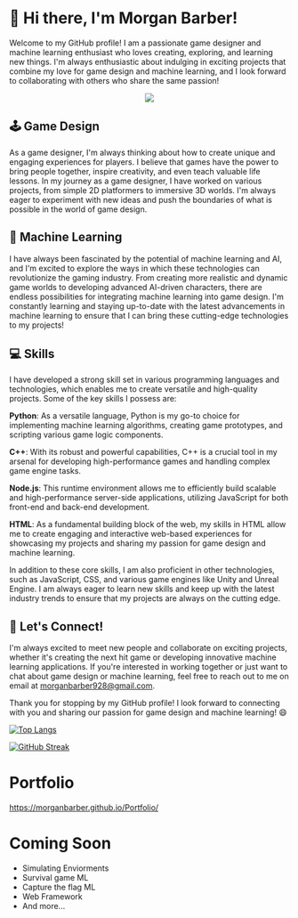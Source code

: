 # 👋 Hi there, I'm Morgan Barber!

Welcome to my GitHub profile! I am a passionate game designer and machine learning enthusiast who loves creating, exploring, and learning new things. I'm always enthusiastic about indulging in exciting projects that combine my love for game design and machine learning, and I look forward to collaborating with others who share the same passion!

<p align="center">
  <img src="https://github-readme-stats.vercel.app/api?username=morganbarber&show_icons=true&theme=tokyonight&count_private=true&hide_title=true" />
</p>

## 🕹️ Game Design

As a game designer, I'm always thinking about how to create unique and engaging experiences for players. I believe that games have the power to bring people together, inspire creativity, and even teach valuable life lessons. In my journey as a game designer, I have worked on various projects, from simple 2D platformers to immersive 3D worlds. I'm always eager to experiment with new ideas and push the boundaries of what is possible in the world of game design.

## 🤖 Machine Learning

I have always been fascinated by the potential of machine learning and AI, and I'm excited to explore the ways in which these technologies can revolutionize the gaming industry. From creating more realistic and dynamic game worlds to developing advanced AI-driven characters, there are endless possibilities for integrating machine learning into game design. I'm constantly learning and staying up-to-date with the latest advancements in machine learning to ensure that I can bring these cutting-edge technologies to my projects!

## 💻 Skills

I have developed a strong skill set in various programming languages and technologies, which enables me to create versatile and high-quality projects. Some of the key skills I possess are:

**Python**: As a versatile language, Python is my go-to choice for implementing machine learning algorithms, creating game prototypes, and scripting various game logic components.

**C++**: With its robust and powerful capabilities, C++ is a crucial tool in my arsenal for developing high-performance games and handling complex game engine tasks.

**Node.js**: This runtime environment allows me to efficiently build scalable and high-performance server-side applications, utilizing JavaScript for both front-end and back-end development.

**HTML**: As a fundamental building block of the web, my skills in HTML allow me to create engaging and interactive web-based experiences for showcasing my projects and sharing my passion for game design and machine learning.

In addition to these core skills, I am also proficient in other technologies, such as JavaScript, CSS, and various game engines like Unity and Unreal Engine. I am always eager to learn new skills and keep up with the latest industry trends to ensure that my projects are always on the cutting edge.

## 🤝 Let's Connect!

I'm always excited to meet new people and collaborate on exciting projects, whether it's creating the next hit game or developing innovative machine learning applications. If you're interested in working together or just want to chat about game design or machine learning, feel free to reach out to me on email at morganbarber928@gmail.com.

Thank you for stopping by my GitHub profile! I look forward to connecting with you and sharing our passion for game design and machine learning! 😄

[![Top Langs](https://github-readme-stats.vercel.app/api/top-langs/?username=morganbarber)](https://github.com/anuraghazra/github-readme-stats)

[![GitHub Streak](http://github-readme-streak-stats.herokuapp.com?user=morganbarber&theme=dark&background=000000)](https://git.io/streak-stats)


# Portfolio

https://morganbarber.github.io/Portfolio/

# Coming Soon

- Simulating Enviorments
- Survival game ML
- Capture the flag ML
- Web Framework
- And more...
